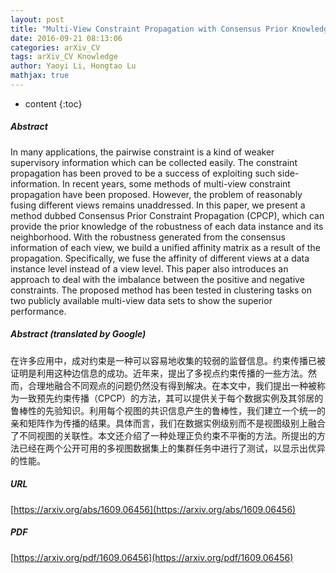 ```yaml
---
layout: post
title: "Multi-View Constraint Propagation with Consensus Prior Knowledge"
date: 2016-09-21 08:13:06
categories: arXiv_CV
tags: arXiv_CV Knowledge
author: Yaoyi Li, Hongtao Lu
mathjax: true
---
```


* content
{:toc}

##### Abstract
In many applications, the pairwise constraint is a kind of weaker supervisory information which can be collected easily. The constraint propagation has been proved to be a success of exploiting such side-information. In recent years, some methods of multi-view constraint propagation have been proposed. However, the problem of reasonably fusing different views remains unaddressed. In this paper, we present a method dubbed Consensus Prior Constraint Propagation (CPCP), which can provide the prior knowledge of the robustness of each data instance and its neighborhood. With the robustness generated from the consensus information of each view, we build a unified affinity matrix as a result of the propagation. Specifically, we fuse the affinity of different views at a data instance level instead of a view level. This paper also introduces an approach to deal with the imbalance between the positive and negative constraints. The proposed method has been tested in clustering tasks on two publicly available multi-view data sets to show the superior performance.

##### Abstract (translated by Google)
在许多应用中，成对约束是一种可以容易地收集的较弱的监督信息。约束传播已被证明是利用这种边信息的成功。近年来，提出了多视点约束传播的一些方法。然而，合理地融合不同观点的问题仍然没有得到解决。在本文中，我们提出一种被称为一致预先约束传播（CPCP）的方法，其可以提供关于每个数据实例及其邻居的鲁棒性的先验知识。利用每个视图的共识信息产生的鲁棒性，我们建立一个统一的亲和矩阵作为传播的结果。具体而言，我们在数据实例级别而不是视图级别上融合了不同视图的关联性。本文还介绍了一种处理正负约束不平衡的方法。所提出的方法已经在两个公开可用的多视图数据集上的集群任务中进行了测试，以显示出优异的性能。

##### URL
[https://arxiv.org/abs/1609.06456](https://arxiv.org/abs/1609.06456)

##### PDF
[https://arxiv.org/pdf/1609.06456](https://arxiv.org/pdf/1609.06456)

